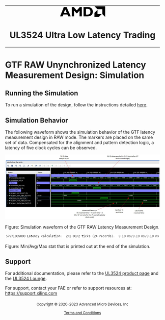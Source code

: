 <table class="sphinxhide" width="100%">
 <tr width="100%">
    <td align="center"><img src="https://raw.githubusercontent.com/Xilinx/Image-Collateral/main/xilinx-logo.png" width="30%"/><h1>UL3524 Ultra Low Latency Trading</h1>
    </td>
 </tr>
</table>

# GTF RAW Unynchronized Latency Measurement Design: Simulation

## Running the Simulation
To run a simulation of the design, follow the instructions detailed [here](../../../../Docs/simulating_a_design.md).

## Simulation Behavior
The following waveform shows the simulation behavior of the GTF latency measurement design in RAW mode. The markers are placed on the same set of data. Compensated for the alignment and pattern detection logic, a latency of five clock cycles can be observed.

![gtf_raw_trace_sim_0](Images/gtf_raw_trace_sim_0.jpg)

Figure: Simulation waveform of the GTF RAW Latency Measurement Design.

![gtf_raw_sim_stat](Images/gtf_raw_sim_stat.png)

Figure: Min/Avg/Max stat that is printed out at the end of the simulation.

## Support
For additional documentation, please refer to the [UL3524 product page](https://www.xilinx.com/products/boards-and-kits/alveo/ul3524.html) and the [UL3524 Lounge](https://www.xilinx.com/member/ull-ea.html).

For support, contact your FAE or refer to support resources at: https://support.xilinx.com

<p class="sphinxhide" align="center"><sub>Copyright © 2020–2023 Advanced Micro Devices, Inc</sub></p>

<p class="sphinxhide" align="center"><sup><a href="https://www.amd.com/en/corporate/copyright">Terms and Conditions</a></sup></p>
